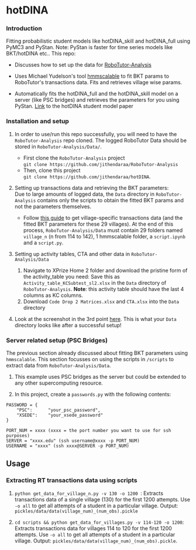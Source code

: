 # hotDINA

### Introduction
Fitting probabilistic student models like hotDINA_skill and hotDINA_full using PyMC3 and PyStan. Note: PyStan is faster for time series models like BKT/hotDINA etc.. This repo:

- Discusses how to set up the data for <a href="https://github.com/jithendaraa/RoboTutor-Analysis">RoboTutor-Analysis</a>

- Uses Michael Yudelson's tool <a href='https://github.com/myudelson/hmm-scalable'>hmmscalable</a> to fit BKT params to RoboTutor's transactions data. Fits and retrieves village wise params.

- Automatically fits the hotDINA_full and the hotDINA_skill model on a server (like PSC bridges) and retrieves the parameters for you using PyStan. <a href='https://www.cs.cmu.edu/~listen/pdfs/hoSM.pdf'>Link</a> to the hotDINA student model paper


### Installation and setup

1. In order to use/run this repo successfully, you will need to have the ```RoboTutor-Analysis``` repo cloned. The logged RoboTutor Data should be stored in ```RoboTutor-Analysis/Data/```. 
    - First clone the ```RoboTutor-Analysis``` project <br> ```git clone https://github.com/jithendaraa/RoboTutor-Analysis ``` <br>
    - Then, clone this project <br> ``` git clone https://github.com/jithendaraa/hotDINA ```.

2. Setting up transactions data and retrieving the BKT parameters: <br>
    Due to large amounts of logged data, the `Data` directory in `RoboTutor-Analysis` contains only the scripts to obtain the fitted BKT params and not the parameters themselves. <br>
    - Follow <a href='https://docs.google.com/document/d/1hcX1fhHzBLH3xweZrkdVJOty9yq4DAxCs_ZjNj1h9-c/edit'> this guide</a> to get village-specific transactions data (and the fitted BKT parameters for these 29 villages). At the end of this process, `RoboTutor-Analysis/Data` must contain 29 folders named `village_n` (n from 114 to 142), 1 hmmscalable folder, a `script.ipynb` and a `script.py`.

3. Setting up activity tables, CTA and other data in `RoboTutor-Analysis/Data` <br>
    1. Navigate to XPrize Home 2 folder and download the pristine form of the activity_table you need: Save this as `Activity_table_KCSubtest_sl2.xlsx` in the `Data` directory of `RoboTutor-Analysis`. **Note**: this activity table should have the last 4 columns as KC columns.
    2. Download `Code Drop 2 Matrices.xlsx` and `CTA.xlsx` into the `Data` directory

4. Look at the screenshot in the 3rd point <a href='https://github.com/jithendaraa/RoboTutor-Analysis#installation-and-setup'>here</a>. This is what your `Data` directory looks like after a successful setup!


### Server related setup (PSC Bridges)

The previous section already discussed about fitting BKT parameters using `hmmscalable`. This section focusses on using the scripts in `/scripts` to extract data from `RoboTutor-Analysis/Data`.

1. This example uses PSC bridges as the server but could be extended to any other supercomputing resource.

2. In this project, create a `passwords.py` with the following contents: <br>

```
PASSWORD = {
    "PSC":      "your_psc_password",
    "XSEDE":    "your_xsede_password"
}

PORT_NUM = xxxx (xxxx = the port number you want to use for ssh purposes)
SERVER = "xxxx.edu" (ssh username@xxxx -p PORT_NUM)
USERNAME = "xxxx" (ssh xxxx@SERVER -p PORT_NUM) 
```

## Usage 

### Extracting RT transactions data using scripts

1. `python get_data_for_village_n.py -v 130 -o 1200 `: Extracts transactions data of a single village (130) for the first 1200 attempts. Use `-o all` to get all attempts of a student in a particular village. Output: `pickles/data/data(village_num)_(num_obs).pickle`

2. `cd scripts && python get_data_for_villages.py -v 114-120 -o 1200`: Extracts transactions data for villages 114 to 120 for the first 1200 attempts. Use `-o all` to get all attempts of a student in a particular village. Output: `pickles/data/data(village_num)_(num_obs).pickle`.



